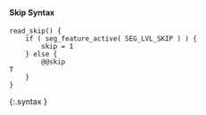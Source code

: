 #### Skip Syntax

~~~~~
read_skip() {
    if ( seg_feature_active( SEG_LVL_SKIP ) ) {
        skip = 1
    } else {
        @@skip                                                               T
    }
}
~~~~~
{:.syntax }
